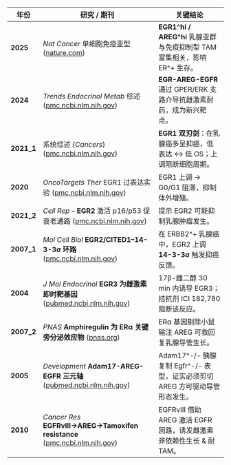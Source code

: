 | 年份       | 研究 / 期刊                                                  | 关键结论                                                     |
| ---------- | ------------------------------------------------------------ | ------------------------------------------------------------ |
| **2025**   | *Nat Cancer* 单细胞免疫亚型 ([nature.com](https://www.nature.com/articles/s41698-024-00746-z?utm_source=chatgpt.com)) | **EGR1^hi / AREG^hi** 乳腺亚群与免疫抑制型 TAM 富集相关，影响 ER^+ 生存。 |
| **2024**   | *Trends Endocrinol Metab* 综述 ([pmc.ncbi.nlm.nih.gov](https://pmc.ncbi.nlm.nih.gov/articles/PMC7169993/?utm_source=chatgpt.com)) | **EGR-AREG-EGFR** 通过 GPER/ERK 支路介导抗雌激素耐药，成为新兴靶点。 |
| **2021_1** | 系统综述 (*Cancers*) ([pmc.ncbi.nlm.nih.gov](https://pmc.ncbi.nlm.nih.gov/articles/PMC8560464/?utm_source=chatgpt.com)) | **EGR1 双刃剑**：在乳腺癌多呈抑癌，低表达 ↔ 低 OS；上调阻断细胞周期。 |
| **2020**   | *OncoTargets Ther* EGR1 过表达实验 ([pmc.ncbi.nlm.nih.gov](https://pmc.ncbi.nlm.nih.gov/articles/PMC6965751/?utm_source=chatgpt.com)) | EGR1 上调 → G0/G1 阻滞，抑制体外增殖。                       |
| **2021_2** | *Cell Rep* – **EGR2** 激活 p16/p53 促衰老通路 ([pmc.ncbi.nlm.nih.gov](https://pmc.ncbi.nlm.nih.gov/articles/PMC7963333/?utm_source=chatgpt.com)) | 提示 EGR2 可能抑制乳腺肿瘤发生。                             |
| **2007_1** | *Mol Cell Biol* **EGR2/CITED1–14-3-3σ 环路** ([pmc.ncbi.nlm.nih.gov](https://pmc.ncbi.nlm.nih.gov/articles/PMC2169423/?utm_source=chatgpt.com)) | 在 ERBB2^+ 乳腺癌中，EGR2 上调 **14-3-3σ** 触发抑癌反馈。    |
| **2004**   | *J Mol Endocrinol* **EGR3 为雌激素即时靶基因** ([pubmed.ncbi.nlm.nih.gov](https://pubmed.ncbi.nlm.nih.gov/15171706/?utm_source=chatgpt.com)) | 17β-雌二醇 30 min 内诱导 EGR3；拮抗剂 ICI 182,780 阻断该反应。 |
| **2007_2** | *PNAS* **Amphiregulin 为 ERα 关键旁分泌效应物** ([pnas.org](https://www.pnas.org/doi/10.1073/pnas.0611647104?utm_source=chatgpt.com)) | ERα 基因剔除小鼠输注 AREG 可救回复乳腺导管生长。             |
| **2005**   | *Development* **Adam17-AREG-EGFR 三元轴** ([pubmed.ncbi.nlm.nih.gov](https://pubmed.ncbi.nlm.nih.gov/16079154/?utm_source=chatgpt.com)) | Adam17^-/- 胰腺复制 Egfr^-/- 表型，证实必须剪切 AREG 方可驱动导管形态发生。 |
| **2010**   | *Cancer Res* **EGFRvIII→AREG→Tamoxifen resistance** ([pmc.ncbi.nlm.nih.gov](https://pmc.ncbi.nlm.nih.gov/articles/PMC2855543/?utm_source=chatgpt.com)) | EGFRvIII 借助 AREG 激活 EGFR 回路，诱发雌激素非依赖性生长 & 耐 TAM。 |